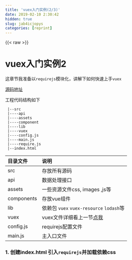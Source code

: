 ```yaml
---
title: 'vuex入门实例(2/3)' 
date: 2019-02-10 2:30:42
hidden: true
slug: jab4icjopys
categories: [reprint]
---
```


{{< raw >}}

                    
<h1 id="articleHeader0">vuex入门实例2</h1>
<p>这章节我准备以<code>requirejs</code>模块化，讲解下如何快速上手<code>vuex</code></p>
<p><a href="https://github.com/yelingfeng/vuex-tutorial/tree/master/amd" rel="nofollow noreferrer" target="_blank">源码地址</a> </p>
<p>工程代码结构如下</p>
<div class="widget-codetool" style="display:none;">
      <div class="widget-codetool--inner">
      <span class="selectCode code-tool" data-toggle="tooltip" data-placement="top" title="" data-original-title="全选"></span>
      <span type="button" class="copyCode code-tool" data-toggle="tooltip" data-placement="top" data-clipboard-text=" |--src
 |----api
 |----assets
 |----component
 |----lib
 |----vuex
 |----config.js
 |----main.js
 |----require.js
 |--index.html" title="" data-original-title="复制"></span>
      <span type="button" class="saveToNote code-tool" data-toggle="tooltip" data-placement="top" title="" data-original-title="放进笔记"></span>
      </div>
      </div><pre class="hljs crystal"><code> |--src
 |----api
 |----assets
 |----component
 |----<span class="hljs-class"><span class="hljs-keyword">lib</span></span>
 |----vuex
 |----config.js
 |----main.js
 |----<span class="hljs-keyword">require</span>.js
 |--index.html</code></pre>
<table>
<thead><tr>
<th align="left">目录文件</th>
<th align="left">说明</th>
</tr></thead>
<tbody>
<tr>
<td align="left">src</td>
<td align="left">存放所有源码</td>
</tr>
<tr>
<td align="left">api</td>
<td align="left">数据处理接口</td>
</tr>
<tr>
<td align="left">assets</td>
<td align="left">一些资源文件css, images ,js等</td>
</tr>
<tr>
<td align="left">components</td>
<td align="left">存放vue组件</td>
</tr>
<tr>
<td align="left">lib</td>
<td align="left">依赖包 <code>vuex</code> <code>vuex-resource</code> <code>lodash</code>等</td>
</tr>
<tr>
<td align="left">vuex</td>
<td align="left">vuex文件详细看上一节<a href="https://github.com/yelingfeng/vuex-tutorial/blob/master/tutorial/01.md" rel="nofollow noreferrer" target="_blank">点我</a>
</td>
</tr>
<tr>
<td align="left">config.js</td>
<td align="left">requirejs配置文件</td>
</tr>
<tr>
<td align="left">main.js</td>
<td align="left">主入口文件</td>
</tr>
</tbody>
</table>
<h3 id="articleHeader1">1. 创建index.html 引入<code>requirejs</code>并加载依赖css</h3>
<div class="widget-codetool" style="display:none;">
      <div class="widget-codetool--inner">
      <span class="selectCode code-tool" data-toggle="tooltip" data-placement="top" title="" data-original-title="全选"></span>
      <span type="button" class="copyCode code-tool" data-toggle="tooltip" data-placement="top" data-clipboard-text="    <link rel=&quot;stylesheet&quot; href=&quot;src/assets/js/bootstrap/css/bootstrap.css&quot;>
    <link rel=&quot;stylesheet&quot; href=&quot;src/assets/css/md-facefont.css&quot;>
    <link rel=&quot;stylesheet&quot; href=&quot;src/assets/js/bootstrap-material-design/css/bootstrap-material-design.css&quot;>
    <link rel=&quot;stylesheet&quot; href=&quot;src/assets/js/bootstrap-material-design/css/ripples.min.css&quot;>
    
    <script src=&quot;src/require.js&quot; data-main=&quot;src/config.js&quot; ></script>" title="" data-original-title="复制"></span>
      <span type="button" class="saveToNote code-tool" data-toggle="tooltip" data-placement="top" title="" data-original-title="放进笔记"></span>
      </div>
      </div><pre class="xml hljs"><code class="html">    <span class="hljs-tag">&lt;<span class="hljs-name">link</span> <span class="hljs-attr">rel</span>=<span class="hljs-string">"stylesheet"</span> <span class="hljs-attr">href</span>=<span class="hljs-string">"src/assets/js/bootstrap/css/bootstrap.css"</span>&gt;</span>
    <span class="hljs-tag">&lt;<span class="hljs-name">link</span> <span class="hljs-attr">rel</span>=<span class="hljs-string">"stylesheet"</span> <span class="hljs-attr">href</span>=<span class="hljs-string">"src/assets/css/md-facefont.css"</span>&gt;</span>
    <span class="hljs-tag">&lt;<span class="hljs-name">link</span> <span class="hljs-attr">rel</span>=<span class="hljs-string">"stylesheet"</span> <span class="hljs-attr">href</span>=<span class="hljs-string">"src/assets/js/bootstrap-material-design/css/bootstrap-material-design.css"</span>&gt;</span>
    <span class="hljs-tag">&lt;<span class="hljs-name">link</span> <span class="hljs-attr">rel</span>=<span class="hljs-string">"stylesheet"</span> <span class="hljs-attr">href</span>=<span class="hljs-string">"src/assets/js/bootstrap-material-design/css/ripples.min.css"</span>&gt;</span>
    
    <span class="hljs-tag">&lt;<span class="hljs-name">script</span> <span class="hljs-attr">src</span>=<span class="hljs-string">"src/require.js"</span> <span class="hljs-attr">data-main</span>=<span class="hljs-string">"src/config.js"</span> &gt;</span><span class="undefined"></span><span class="hljs-tag">&lt;/<span class="hljs-name">script</span>&gt;</span></code></pre>
<h3 id="articleHeader2">2. 创建config.js 配置环境依赖</h3>
<p>这里加入<code>jquery</code>,<code>vue</code> ,<code>vue-resource</code>,<code>vuex</code> , <code>lodash</code>,<code>bootstrap-material-design</code><br><code>bootstrap-material-design</code> </p>
<p>本身依赖<code>jquery</code>和<code>bootstrap</code>配置好<code>shim</code>,之后<code>require</code>我们的<code>main.js</code></p>
<div class="widget-codetool" style="display:none;">
      <div class="widget-codetool--inner">
      <span class="selectCode code-tool" data-toggle="tooltip" data-placement="top" title="" data-original-title="全选"></span>
      <span type="button" class="copyCode code-tool" data-toggle="tooltip" data-placement="top" data-clipboard-text="require.config({
    baseUrl : &quot;./src&quot;,
    paths :{
        jquery:&quot;./lib/jquery.min&quot;,
        vue:&quot;./lib/vue&quot;,
        vueResource:&quot;./lib/vue-resource.min&quot;,
        vueX:&quot;./lib/vuex&quot;,
        api :&quot;./api/index&quot;,
        lodash : &quot;./lib/lodash.min&quot;,
        bootstrap : &quot;./assets/js/bootstrap/js/bootstrap.min&quot;,
        ripples : &quot;./assets/js/bootstrap-material-design/js/ripples.min&quot;,
        material:&quot;./assets/js/bootstrap-material-design/js/material.min&quot;
    },
    shim : {
        bootstrap : ['jquery'],
        ripples:['jquery'],
        material:['jquery'],
    },
    packages: [
        {
            name: 'components',
            location: 'component',
            main: 'components'
        },
        {
            name : &quot;vuex&quot;,
            location :&quot;vuex&quot;,
            main : &quot;vuex&quot;
        }
    ]
})
require([&quot;./main&quot;])
" title="" data-original-title="复制"></span>
      <span type="button" class="saveToNote code-tool" data-toggle="tooltip" data-placement="top" title="" data-original-title="放进笔记"></span>
      </div>
      </div><pre class="javascript hljs"><code class="javascript"><span class="hljs-built_in">require</span>.config({
    <span class="hljs-attr">baseUrl</span> : <span class="hljs-string">"./src"</span>,
    <span class="hljs-attr">paths</span> :{
        <span class="hljs-attr">jquery</span>:<span class="hljs-string">"./lib/jquery.min"</span>,
        <span class="hljs-attr">vue</span>:<span class="hljs-string">"./lib/vue"</span>,
        <span class="hljs-attr">vueResource</span>:<span class="hljs-string">"./lib/vue-resource.min"</span>,
        <span class="hljs-attr">vueX</span>:<span class="hljs-string">"./lib/vuex"</span>,
        <span class="hljs-attr">api</span> :<span class="hljs-string">"./api/index"</span>,
        <span class="hljs-attr">lodash</span> : <span class="hljs-string">"./lib/lodash.min"</span>,
        <span class="hljs-attr">bootstrap</span> : <span class="hljs-string">"./assets/js/bootstrap/js/bootstrap.min"</span>,
        <span class="hljs-attr">ripples</span> : <span class="hljs-string">"./assets/js/bootstrap-material-design/js/ripples.min"</span>,
        <span class="hljs-attr">material</span>:<span class="hljs-string">"./assets/js/bootstrap-material-design/js/material.min"</span>
    },
    <span class="hljs-attr">shim</span> : {
        <span class="hljs-attr">bootstrap</span> : [<span class="hljs-string">'jquery'</span>],
        <span class="hljs-attr">ripples</span>:[<span class="hljs-string">'jquery'</span>],
        <span class="hljs-attr">material</span>:[<span class="hljs-string">'jquery'</span>],
    },
    <span class="hljs-attr">packages</span>: [
        {
            <span class="hljs-attr">name</span>: <span class="hljs-string">'components'</span>,
            <span class="hljs-attr">location</span>: <span class="hljs-string">'component'</span>,
            <span class="hljs-attr">main</span>: <span class="hljs-string">'components'</span>
        },
        {
            <span class="hljs-attr">name</span> : <span class="hljs-string">"vuex"</span>,
            <span class="hljs-attr">location</span> :<span class="hljs-string">"vuex"</span>,
            <span class="hljs-attr">main</span> : <span class="hljs-string">"vuex"</span>
        }
    ]
})
<span class="hljs-built_in">require</span>([<span class="hljs-string">"./main"</span>])
</code></pre>
<h3 id="articleHeader3">3. 创建main.js</h3>
<p>引入依赖包,我们写的App.js 和vuex的<code>store</code>对象.</p>
<p>创建vue对象 并 加载vuex的<code>store</code> 挂到body上  ready后初始化我们的<code>bootstrap-material-design</code></p>
<div class="widget-codetool" style="display:none;">
      <div class="widget-codetool--inner">
      <span class="selectCode code-tool" data-toggle="tooltip" data-placement="top" title="" data-original-title="全选"></span>
      <span type="button" class="copyCode code-tool" data-toggle="tooltip" data-placement="top" data-clipboard-text="define(function(require){
    var Vue = require(&quot;vue&quot;);
    var store = require(&quot;vuex/store&quot;)
    var app =  require(&quot;component/App&quot;)
    var $ = require(&quot;jquery&quot;);
    require(&quot;bootstrap&quot;)
    require(&quot;ripples&quot;)
    require(&quot;material&quot;)
    
    Vue.config.debug = true;
    Vue.config.devtools = true;

    new Vue({
        el : &quot;body&quot;,
        store: store,
        ready: function(){
            $.material.init();
        },
        components:{
            App: app
        }
    });
});" title="" data-original-title="复制"></span>
      <span type="button" class="saveToNote code-tool" data-toggle="tooltip" data-placement="top" title="" data-original-title="放进笔记"></span>
      </div>
      </div><pre class="javascript hljs"><code class="javascript">define(<span class="hljs-function"><span class="hljs-keyword">function</span>(<span class="hljs-params">require</span>)</span>{
    <span class="hljs-keyword">var</span> Vue = <span class="hljs-built_in">require</span>(<span class="hljs-string">"vue"</span>);
    <span class="hljs-keyword">var</span> store = <span class="hljs-built_in">require</span>(<span class="hljs-string">"vuex/store"</span>)
    <span class="hljs-keyword">var</span> app =  <span class="hljs-built_in">require</span>(<span class="hljs-string">"component/App"</span>)
    <span class="hljs-keyword">var</span> $ = <span class="hljs-built_in">require</span>(<span class="hljs-string">"jquery"</span>);
    <span class="hljs-built_in">require</span>(<span class="hljs-string">"bootstrap"</span>)
    <span class="hljs-built_in">require</span>(<span class="hljs-string">"ripples"</span>)
    <span class="hljs-built_in">require</span>(<span class="hljs-string">"material"</span>)
    
    Vue.config.debug = <span class="hljs-literal">true</span>;
    Vue.config.devtools = <span class="hljs-literal">true</span>;

    <span class="hljs-keyword">new</span> Vue({
        <span class="hljs-attr">el</span> : <span class="hljs-string">"body"</span>,
        <span class="hljs-attr">store</span>: store,
        <span class="hljs-attr">ready</span>: <span class="hljs-function"><span class="hljs-keyword">function</span>(<span class="hljs-params"></span>)</span>{
            $.material.init();
        },
        <span class="hljs-attr">components</span>:{
            <span class="hljs-attr">App</span>: app
        }
    });
});</code></pre>
<h3 id="articleHeader4">4. 创建我们应用的状态管理</h3>
<p><strong>vuex/store.js</strong> 这里同时加载我们的多个业务<code>state</code> (search,searchGroup),</p>
<p><code>vuex</code>在实例化的时候会合并我们定义的modules 进而完成模块化的需求</p>
<div class="widget-codetool" style="display:none;">
      <div class="widget-codetool--inner">
      <span class="selectCode code-tool" data-toggle="tooltip" data-placement="top" title="" data-original-title="全选"></span>
      <span type="button" class="copyCode code-tool" data-toggle="tooltip" data-placement="top" data-clipboard-text="define(function(require){
      var Vue = require(&quot;vue&quot;);
      var Vuex = require(&quot;vueX&quot;);
      var search = require(&quot;vuex/modules/search&quot;);
      var searchGroup = require(&quot;vuex/modules/searchGroup&quot;);
      Vue.use(Vuex)
      Vue.config.debug = true;
    
      return new Vuex.Store({
        modules: {
          search : search,
          searchGroup :searchGroup
        },
        strict: true,
        middlewares: [Vuex.createLogger]
      })
});" title="" data-original-title="复制"></span>
      <span type="button" class="saveToNote code-tool" data-toggle="tooltip" data-placement="top" title="" data-original-title="放进笔记"></span>
      </div>
      </div><pre class="javascript hljs"><code class="javascript">define(<span class="hljs-function"><span class="hljs-keyword">function</span>(<span class="hljs-params">require</span>)</span>{
      <span class="hljs-keyword">var</span> Vue = <span class="hljs-built_in">require</span>(<span class="hljs-string">"vue"</span>);
      <span class="hljs-keyword">var</span> Vuex = <span class="hljs-built_in">require</span>(<span class="hljs-string">"vueX"</span>);
      <span class="hljs-keyword">var</span> search = <span class="hljs-built_in">require</span>(<span class="hljs-string">"vuex/modules/search"</span>);
      <span class="hljs-keyword">var</span> searchGroup = <span class="hljs-built_in">require</span>(<span class="hljs-string">"vuex/modules/searchGroup"</span>);
      Vue.use(Vuex)
      Vue.config.debug = <span class="hljs-literal">true</span>;
    
      <span class="hljs-keyword">return</span> <span class="hljs-keyword">new</span> Vuex.Store({
        <span class="hljs-attr">modules</span>: {
          <span class="hljs-attr">search</span> : search,
          <span class="hljs-attr">searchGroup</span> :searchGroup
        },
        <span class="hljs-attr">strict</span>: <span class="hljs-literal">true</span>,
        <span class="hljs-attr">middlewares</span>: [Vuex.createLogger]
      })
});</code></pre>
<h3 id="articleHeader5">5. 创建操作类型Types</h3>
<p><strong>vuex/mutation-types.js</strong> 以search组件为说明 我们需要3个动作操作分别是如下</p>
<p><code>SET_SEARCH_LIST</code> <strong>设置需要显示的结果数组</strong>   </p>
<p><span class="img-wrap"><img data-src="https://raw.githubusercontent.com/yelingfeng/vuex-tutorial/master/tutorial/img/setSearchList.gif" src="https://static.alili.techhttps://raw.githubusercontent.com/yelingfeng/vuex-tutorial/master/tutorial/img/setSearchList.gif" alt="" title="" style="cursor: pointer;"></span></p>
<p><code>UPDATE_SEARCH_VAL</code> <strong>更新查询值</strong>  </p>
<p><span class="img-wrap"><img data-src="https://raw.githubusercontent.com/yelingfeng/vuex-tutorial/master/tutorial/img/updateSearchKey.gif" src="https://static.alili.techhttps://raw.githubusercontent.com/yelingfeng/vuex-tutorial/master/tutorial/img/updateSearchKey.gif" alt="" title="" style="cursor: pointer;"></span></p>
<p><code>CLEAR_SEARCH_VAL</code> <strong>清空我们的查询值</strong> </p>
<p><span class="img-wrap"><img data-src="https://raw.githubusercontent.com/yelingfeng/vuex-tutorial/master/tutorial/img/clearSearchVal.gif" src="https://static.alili.techhttps://raw.githubusercontent.com/yelingfeng/vuex-tutorial/master/tutorial/img/clearSearchVal.gif" alt="" title="" style="cursor: pointer;"></span></p>
<p>定义好类型后 在<code>mutations</code>和<code>actions</code>里使用</p>
<div class="widget-codetool" style="display:none;">
      <div class="widget-codetool--inner">
      <span class="selectCode code-tool" data-toggle="tooltip" data-placement="top" title="" data-original-title="全选"></span>
      <span type="button" class="copyCode code-tool" data-toggle="tooltip" data-placement="top" data-clipboard-text="  {
    SET_SEARCH_LIST : &quot;SET_SEARCH_LIST&quot;,
    UPDATE_SEARCH_VAL : &quot;UPDATE_SEARCH_VAL&quot;,
    CLEAR_SEARCH_VAL : &quot;CLEAR_SEARCH_VAL&quot;,
   }" title="" data-original-title="复制"></span>
      <span type="button" class="saveToNote code-tool" data-toggle="tooltip" data-placement="top" title="" data-original-title="放进笔记"></span>
      </div>
      </div><pre class="javascript hljs"><code class="javascript">  {
    <span class="hljs-attr">SET_SEARCH_LIST</span> : <span class="hljs-string">"SET_SEARCH_LIST"</span>,
    <span class="hljs-attr">UPDATE_SEARCH_VAL</span> : <span class="hljs-string">"UPDATE_SEARCH_VAL"</span>,
    <span class="hljs-attr">CLEAR_SEARCH_VAL</span> : <span class="hljs-string">"CLEAR_SEARCH_VAL"</span>,
   }</code></pre>
<h3 id="articleHeader6">6.创建业务模块modules</h3>
<p>这里以<strong>vuex/modules/search.js</strong>为例</p>
<p>我们定义个<code>state</code> 包括2个属性<code>searchKey</code>和<code>searchResultList</code> </p>
<p>分别配置 操作类型变化的<code>state</code>处理。</p>
<p>最后返回我们的<code>state</code>和<code>mutations</code></p>
<p>以官网API中表示，<code>mutation</code> 必须是同步函数 所以异步操作尽量在<code>actions</code>里处理</p>
<div class="widget-codetool" style="display:none;">
      <div class="widget-codetool--inner">
      <span class="selectCode code-tool" data-toggle="tooltip" data-placement="top" title="" data-original-title="全选"></span>
      <span type="button" class="copyCode code-tool" data-toggle="tooltip" data-placement="top" data-clipboard-text="define(function(require){
    var types = require(&quot;vuex/mutation-types&quot;);
    var state = {
        // 查询条件
        searchKey : &quot;&quot;,
        // 查询结果
        searchResultList : []
    }
    // mutations
    var mutations = {}

    mutations[types.SET_SEARCH_LIST] = function(state,list) {
        state.searchResultList = list;
    }
    mutations[types.UPDATE_SEARCH_VAL] = function(state , key) {
        state.searchKey = key ;
    }
    mutations[types.CLEAR_SEARCH_VAL] = function(state ) {
        state.searchKey = &quot;&quot;;
        state.searchResultList = [];
    }

    return {
        state : state,
        mutations : mutations
    }
});" title="" data-original-title="复制"></span>
      <span type="button" class="saveToNote code-tool" data-toggle="tooltip" data-placement="top" title="" data-original-title="放进笔记"></span>
      </div>
      </div><pre class="javascript hljs"><code class="javascript">define(<span class="hljs-function"><span class="hljs-keyword">function</span>(<span class="hljs-params">require</span>)</span>{
    <span class="hljs-keyword">var</span> types = <span class="hljs-built_in">require</span>(<span class="hljs-string">"vuex/mutation-types"</span>);
    <span class="hljs-keyword">var</span> state = {
        <span class="hljs-comment">// 查询条件</span>
        searchKey : <span class="hljs-string">""</span>,
        <span class="hljs-comment">// 查询结果</span>
        searchResultList : []
    }
    <span class="hljs-comment">// mutations</span>
    <span class="hljs-keyword">var</span> mutations = {}

    mutations[types.SET_SEARCH_LIST] = <span class="hljs-function"><span class="hljs-keyword">function</span>(<span class="hljs-params">state,list</span>) </span>{
        state.searchResultList = list;
    }
    mutations[types.UPDATE_SEARCH_VAL] = <span class="hljs-function"><span class="hljs-keyword">function</span>(<span class="hljs-params">state , key</span>) </span>{
        state.searchKey = key ;
    }
    mutations[types.CLEAR_SEARCH_VAL] = <span class="hljs-function"><span class="hljs-keyword">function</span>(<span class="hljs-params">state </span>) </span>{
        state.searchKey = <span class="hljs-string">""</span>;
        state.searchResultList = [];
    }

    <span class="hljs-keyword">return</span> {
        <span class="hljs-attr">state</span> : state,
        <span class="hljs-attr">mutations</span> : mutations
    }
});</code></pre>
<h3 id="articleHeader7">6. 创建动作actions</h3>
<p>这里定义也是对应3个操作</p>
<blockquote><p>清空查询项 <br>更新查询项<br>获取查询结果集合</p></blockquote>
<p><code>clearSearchKey</code> 方法中</p>
<blockquote><ol>
<li><p>获取store</p></li>
<li><p>使用store.dispatch(对应types) 触发变化mutation</p></li>
</ol></blockquote>
<p>(如果参数可以在第二个参数后面加 最新版本也可以直接对象形式传参数)</p>
<div class="widget-codetool" style="display:none;">
      <div class="widget-codetool--inner">
      <span class="selectCode code-tool" data-toggle="tooltip" data-placement="top" title="" data-original-title="全选"></span>
      <span type="button" class="copyCode code-tool" data-toggle="tooltip" data-placement="top" data-clipboard-text="define(function(require){
    var api = require(&quot;api&quot;);
    var types = require(&quot;vuex/mutation-types&quot;)
    var actions = {
        // clear 查询项
        clearSearchKey : function(store){
            store.dispatch(types.CLEAR_SEARCH_VAL)
        },
        // 更新查询项
        updateSearchKey : function(store , key){
            store.dispatch(types.UPDATE_SEARCH_VAL,key);
        },
        // 查询结果集合
        searchParamList : function(store , group ,key){
            var result = api.searchParamList({
                type:group,
                key:key
            });
            if(result.data){
                store.dispatch(types.SET_SEARCH_LIST,result.data);
            }
        }

    }
    return actions;
})
" title="" data-original-title="复制"></span>
      <span type="button" class="saveToNote code-tool" data-toggle="tooltip" data-placement="top" title="" data-original-title="放进笔记"></span>
      </div>
      </div><pre class="javascript hljs"><code class="javascript">define(<span class="hljs-function"><span class="hljs-keyword">function</span>(<span class="hljs-params">require</span>)</span>{
    <span class="hljs-keyword">var</span> api = <span class="hljs-built_in">require</span>(<span class="hljs-string">"api"</span>);
    <span class="hljs-keyword">var</span> types = <span class="hljs-built_in">require</span>(<span class="hljs-string">"vuex/mutation-types"</span>)
    <span class="hljs-keyword">var</span> actions = {
        <span class="hljs-comment">// clear 查询项</span>
        clearSearchKey : <span class="hljs-function"><span class="hljs-keyword">function</span>(<span class="hljs-params">store</span>)</span>{
            store.dispatch(types.CLEAR_SEARCH_VAL)
        },
        <span class="hljs-comment">// 更新查询项</span>
        updateSearchKey : <span class="hljs-function"><span class="hljs-keyword">function</span>(<span class="hljs-params">store , key</span>)</span>{
            store.dispatch(types.UPDATE_SEARCH_VAL,key);
        },
        <span class="hljs-comment">// 查询结果集合</span>
        searchParamList : <span class="hljs-function"><span class="hljs-keyword">function</span>(<span class="hljs-params">store , group ,key</span>)</span>{
            <span class="hljs-keyword">var</span> result = api.searchParamList({
                <span class="hljs-attr">type</span>:group,
                <span class="hljs-attr">key</span>:key
            });
            <span class="hljs-keyword">if</span>(result.data){
                store.dispatch(types.SET_SEARCH_LIST,result.data);
            }
        }

    }
    <span class="hljs-keyword">return</span> actions;
})
</code></pre>
<h3 id="articleHeader8">7. 创建业务组件</h3>
<p>折腾了这么多 终于可以写组件了 - -！以<code>component/Search.js</code>为说明</p>
<p>我们引用<code>searchGroup</code>组件 ,<code>vuex</code>的<code>actions</code> 再组件中创建<code>vuex</code>对象</p>
<p>在组件中配置getters来接收store的state</p>
<blockquote><p>例如<code>searchKey</code>我们引用了<code>vuex/modules/search</code>中的<code>state</code>对象中的<code>searchKey</code> 这里我们只是只读不去修改</p></blockquote>
<p>配置methods来接受<code>vuex/actions</code>里的操作方法<br> 最后编写我们其他代码 完成search.js的创建</p>
<div class="widget-codetool" style="display:none;">
      <div class="widget-codetool--inner">
      <span class="selectCode code-tool" data-toggle="tooltip" data-placement="top" title="" data-original-title="全选"></span>
      <span type="button" class="copyCode code-tool" data-toggle="tooltip" data-placement="top" data-clipboard-text=" var Vue = require(&quot;vue&quot;);
     var SearchGroup = require(&quot;component/SearchGroup&quot;);
     var actions = require(&quot;vuex/actions&quot;)
     var getters = require(&quot;vuex/getters&quot;);
     return Vue.extend({
         vuex :{
            getters : {
                searchGroupItem: function(store){
                    return store.searchGroup.searchGroupItem
                },
                searchGroup:function(store){
                    return store.searchGroup.searchGroup
                },
                searchKey : function(store){
                    return store.search.searchKey
                },
                isEmptySearchKey : getters.isEmptySearchKey
            },
            actions: {
                searchParamList:actions.searchParamList ,
                clearSearchKey:actions.clearSearchKey,
                updateSearchKey:actions.updateSearchKey
            }
         },
         methods : {
             clearAction:function(){
                 this.clearSearchKey()
             },
             searchAction:function(e){
                 if(this.searchKey.length){
                     this.searchParamList(this.searchGroup,this.searchKey)
                 }
             },
             update:function(e){
                 this.updateSearchKey(e.target.value)
             }
         },
         template : &quot;#search-template&quot;,
         components:{
             searchGroup:SearchGroup
         }
     });" title="" data-original-title="复制"></span>
      <span type="button" class="saveToNote code-tool" data-toggle="tooltip" data-placement="top" title="" data-original-title="放进笔记"></span>
      </div>
      </div><pre class="javascript hljs"><code class="javascript"> <span class="hljs-keyword">var</span> Vue = <span class="hljs-built_in">require</span>(<span class="hljs-string">"vue"</span>);
     <span class="hljs-keyword">var</span> SearchGroup = <span class="hljs-built_in">require</span>(<span class="hljs-string">"component/SearchGroup"</span>);
     <span class="hljs-keyword">var</span> actions = <span class="hljs-built_in">require</span>(<span class="hljs-string">"vuex/actions"</span>)
     <span class="hljs-keyword">var</span> getters = <span class="hljs-built_in">require</span>(<span class="hljs-string">"vuex/getters"</span>);
     <span class="hljs-keyword">return</span> Vue.extend({
         <span class="hljs-attr">vuex</span> :{
            <span class="hljs-attr">getters</span> : {
                <span class="hljs-attr">searchGroupItem</span>: <span class="hljs-function"><span class="hljs-keyword">function</span>(<span class="hljs-params">store</span>)</span>{
                    <span class="hljs-keyword">return</span> store.searchGroup.searchGroupItem
                },
                <span class="hljs-attr">searchGroup</span>:<span class="hljs-function"><span class="hljs-keyword">function</span>(<span class="hljs-params">store</span>)</span>{
                    <span class="hljs-keyword">return</span> store.searchGroup.searchGroup
                },
                <span class="hljs-attr">searchKey</span> : <span class="hljs-function"><span class="hljs-keyword">function</span>(<span class="hljs-params">store</span>)</span>{
                    <span class="hljs-keyword">return</span> store.search.searchKey
                },
                <span class="hljs-attr">isEmptySearchKey</span> : getters.isEmptySearchKey
            },
            <span class="hljs-attr">actions</span>: {
                <span class="hljs-attr">searchParamList</span>:actions.searchParamList ,
                <span class="hljs-attr">clearSearchKey</span>:actions.clearSearchKey,
                <span class="hljs-attr">updateSearchKey</span>:actions.updateSearchKey
            }
         },
         <span class="hljs-attr">methods</span> : {
             <span class="hljs-attr">clearAction</span>:<span class="hljs-function"><span class="hljs-keyword">function</span>(<span class="hljs-params"></span>)</span>{
                 <span class="hljs-keyword">this</span>.clearSearchKey()
             },
             <span class="hljs-attr">searchAction</span>:<span class="hljs-function"><span class="hljs-keyword">function</span>(<span class="hljs-params">e</span>)</span>{
                 <span class="hljs-keyword">if</span>(<span class="hljs-keyword">this</span>.searchKey.length){
                     <span class="hljs-keyword">this</span>.searchParamList(<span class="hljs-keyword">this</span>.searchGroup,<span class="hljs-keyword">this</span>.searchKey)
                 }
             },
             <span class="hljs-attr">update</span>:<span class="hljs-function"><span class="hljs-keyword">function</span>(<span class="hljs-params">e</span>)</span>{
                 <span class="hljs-keyword">this</span>.updateSearchKey(e.target.value)
             }
         },
         <span class="hljs-attr">template</span> : <span class="hljs-string">"#search-template"</span>,
         <span class="hljs-attr">components</span>:{
             <span class="hljs-attr">searchGroup</span>:SearchGroup
         }
     });</code></pre>
<h2 id="articleHeader9">最终效果</h2>
<p>经过以上步骤完成一个<code>search</code>组件在<code>vuex</code>的框架体系中的创建流程,当然步骤其实挺麻烦的 还有很多细节和方法没点到 还请见谅。</p>
<p>个人水平有限 只能BB到这里 结合本文可以去看es6的版本。</p>
<p>说下vuex下组件的一个整体流程</p>
<blockquote><ol>
<li><p>search.js中触发一个<code>methodA</code></p></li>
<li><p><code>methodA</code>触发(getter --&gt; Actions <code>methodA</code>)</p></li>
<li><p><code>methodA</code> 通过<strong>vuex.actions</strong>里 Actions  <strong>store.dispatch(types.METHODA)</strong></p></li>
<li><p><strong>vuex.modules.search</strong>配置的<code>mutations[types.METHODA]</code> 进行state的操作</p></li>
<li><p>state改变某个状态A 响应到search.js中属性a (getter --&gt; a = search.A)</p></li>
</ol></blockquote>
<p><span class="img-wrap"><img data-src="https://raw.githubusercontent.com/yelingfeng/vuex-tutorial/master/tutorial/img/final.gif" src="https://static.alili.techhttps://raw.githubusercontent.com/yelingfeng/vuex-tutorial/master/tutorial/img/final.gif" alt="" title="" style="cursor: pointer;"></span></p>
<hr>
<p>作者 <br><a href="https://github.com/yelingfeng" rel="nofollow noreferrer" target="_blank">yelingfeng</a> </p>
<p>相关链接 </p>
<p><a href="https://github.com/vuejs/vue" rel="nofollow noreferrer" target="_blank">vuejs</a><br><a href="https://github.com/vuejs/vuex" rel="nofollow noreferrer" target="_blank">vuex</a><br><a href="https://github.com/requirejs/requirejs" rel="nofollow noreferrer" target="_blank">requirejs</a></p>
<p>特别感谢jackblog-vue</p>
<p><a href="https://github.com/jackhutu/jackblog-vue" rel="nofollow noreferrer" target="_blank">jackblog-vue</a></p>
<table>
<thead><tr><th align="left">专业技术群分享</th></tr></thead>
<tbody>
<tr><td align="left">Vuejs 364912432</td></tr>
<tr><td align="left">Angularjs 238251402</td></tr>
<tr><td align="left">React 530415177</td></tr>
<tr><td align="left">Nodejs 422910907</td></tr>
<tr><td align="left">PHP高级开发 132984819</td></tr>
<tr><td align="left">JAVA高级开发 145381037</td></tr>
<tr><td align="left">移动微信前端开发 148257606</td></tr>
</tbody>
</table>

                
{{< /raw >}}

# 版权声明
本文资源来源互联网，仅供学习研究使用，版权归该资源的合法拥有者所有，

本文仅用于学习、研究和交流目的。转载请注明出处、完整链接以及原作者。

原作者若认为本站侵犯了您的版权，请联系我们，我们会立即删除！

## 原文标题
vuex入门实例(2/3)

## 原文链接
[https://segmentfault.com/a/1190000005148935](https://segmentfault.com/a/1190000005148935)

